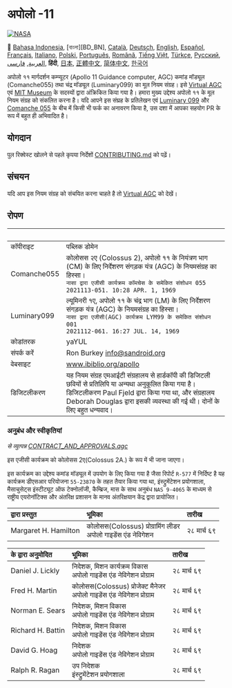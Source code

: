 # अपोलो -11
[![NASA][1]][2]

:crossed_flags:
[Bahasa Indonesia][ID],
[বাংলা][BD_BN],
[Català][CA],
[Deutsch][DE],
[English][EN],
[Español][ES],
[Français][FR],
[Italiano][IT],
[Polski][PL],
[Português][PT_BR],
[Română][RO],
[Tiếng Việt][VI],
[Türkçe][TR],
[Русский][RU],
[العربية][AR],
[فارسی][FA],
**हिंदी**,
[日本][JA],
[正體中文][ZH_TW],
[简体中文][ZH_CN],
[한국어][KO_KR]

[AR]:README.ar.md
[CA]:README.ca.md
[DE]:README.de.md
[EN]:README.md
[ES]:README.es.md
[FA]:README.fa.md
[FR]:README.fr.md
[HI_IN]:README.hi_in.md
[ID]:README.id.md
[IT]:README.it.md
[JA]:README.ja.md
[KO_KR]:README.ko_kr.md
[PL]:README.pl.md
[PT_BR]:README.pt_br.md
[RO]:README.ro.md
[RU]:README.ru.md
[TR]:README.tr.md
[VI]:README.vi.md
[ZH_CN]:README.zh_cn.md
[ZH_TW]:README.zh_tw.md


अपोलो ११ मार्गदर्शन कम्प्यूटर (Apollo 11 Guidance computer, AGC) कमांड मॉड्यूल (Comanche055) तथा चंद्र मॉड्यूल (Luminary099) का मूल नियम संग्रह। इसे [Virtual AGC][3] एवं [MIT Museum][4] के सदस्यों द्वारा अंक्रिकित किया गया है। हमारा मुख्य उद्देश्य अपोलो ११ के मूल नियम संग्रह को संकलित करना है। यदि आपने इस संघ्रह के प्रतिलेखन एवं [Luminary 099][5] और [Comanche 055][6] के बीच में किसी भी फर्क का अनावरण किया है, उस दशा में आपका सहयोग PR के रूप में बहुत ही अभिवादित है।

## योगदान
पुल रिक्वेस्ट खोलने से पहले कृपया निर्देशों [CONTRIBUTING.md][7] को पढ़ें।

## संचयन
यदि आप इस नियम संग्रह को संचयित करना चाहते है तो [Virtual AGC][8] को देखें।

## रोपण

&nbsp;         | &nbsp;
:------------- | :-----
कॉपीराइट      | पब्लिक डोमेन
Comanche055    | कोलोसस २ए (Colossus 2), अपोलो ११ के नियंत्रण भाग (CM) के लिए निर्देशरण संगड़क यंत्र (AGC) के नियमसंग्रह का हिस्सा। <br>`नासा द्वारा एजीसी कार्यक्रम कॉमचेस के समेकित संशोधन 055`<br>`2021113-051. 10:28 APR. 1, 1969`
Luminary099    |  ल्यूमिनरी १ए, अपोलो ११ के चंद्र भाग (LM) के लिए निर्देशरण संगड़क यंत्र (AGC) के नियमसंग्रह का हिस्सा। <br>`नासा द्वारा एजीसी(AGC) कार्यक्रम LYM99 के समेकित संशोधन 001`<br>`2021112-061. 16:27 JUL. 14, 1969`
कोडांतरक     | yaYUL
संपर्क करें        | Ron Burkey <info@sandroid.org>
वेबसाइट        | www.ibiblio.org/apollo
डिजिटलीकरण | यह नियम संग्रह एमआईटी संग्रहालय से हार्डकॉपी की डिजिटली छवियों से प्रतिलिपि या अन्यथा अनुकूलित किया गया है। डिजिटलीकरण Paul Fjeld द्वारा किया गया था, और संग्रहालय Deborah Douglas द्वारा इसकी व्यवस्था की गई थी। दोनों के लिए बहुत धन्यवाद।

### अनुबंध और स्वीकृतियां
*से व्युत्पन्न [CONTRACT_AND_APPROVALS.agc]*

इस एजीसी कार्यक्रम को कोलोसस 2ए(Colossus 2A.) के रूप में भी जाना जाएगा।

इस कार्यक्रम का उद्देश्य कमांड मॉड्यूल में उपयोग के लिए किया गया है जैसा रिपोर्ट `R-577` में निर्दिष्ट है यह कार्यक्रम डीएसआर परियोजना `55-23870` के तहत तैयार किया गया था, इंस्ट्रुमेंटेशन प्रयोगशाला, मैसाचुसेट्स इंस्टीट्यूट ऑफ टेक्नोलॉजी, कैम्ब्रिज, मास के साथ अनुबंध `NAS 9-4065` के माध्यम से राष्ट्रीय एयरोनॉटिक्स और अंतरिक्ष प्रशासन के मानव अंतरिक्षयान केंद्र द्वारा प्रायोजित।

द्वारा प्रस्तुत         | भूमिका | तारीख
:-------------------- | :--- | :---
Margaret H. Hamilton  | कोलोसस(Colossus) प्रोग्रामिंग लीडर<br>अपोलो गाइडेंस एंड नेविगेशन | २८ मार्च ६९

के द्वारा अनुमोदित        | भूमिका | तारीख
:----------------- | :--- | :---
Daniel J. Lickly   | निदेशक, मिशन कार्यक्रम विकास<br>अपोलो गाइडेंस एंड नेविगेशन प्रोग्राम | २८ मार्च ६९
Fred H. Martin     | कोलोसस(Colossus) प्रोजेक्ट मैनेजर<br>अपोलो गाइडेंस एंड नेविगेशन प्रोग्राम | २८ मार्च ६९
Norman E. Sears    | निदेशक, मिशन विकास<br>अपोलो गाइडेंस एंड नेविगेशन प्रोग्राम | २८ मार्च ६९
Richard H. Battin  | निदेशक, मिशन विकास<br>अपोलो गाइडेंस एंड नेविगेशन प्रोग्राम | २८ मार्च ६९
David G. Hoag      | निदेशक<br>अपोलो गाइडेंस एंड नेविगेशन प्रोग्राम | २८ मार्च ६९
Ralph R. Ragan     | उप निदेशक<br>इंस्ट्रुमेंटेशन प्रयोगशाला | २८ मार्च ६९

[CONTRACT_AND_APPROVALS.agc]:https://github.com/chrislgarry/Apollo-11/blob/master/Comanche055/CONTRACT_AND_APPROVALS.agc
[1]:https://cdn.rawgit.com/aleen42/badges/c9246f74/src/nasa.svg
[2]:https://www.nasa.gov/mission_pages/apollo/missions/apollo11.html
[3]:http://www.ibiblio.org/apollo/
[4]:http://web.mit.edu/museum/
[5]:http://www.ibiblio.org/apollo/ScansForConversion/Luminary099/
[6]:http://www.ibiblio.org/apollo/ScansForConversion/Comanche055/
[7]:https://github.com/chrislgarry/Apollo-11/blob/master/CONTRIBUTING.md
[8]:https://github.com/rburkey2005/virtualagc
